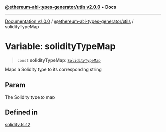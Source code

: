 [**@ethereum-abi-types-generator/utils v2.0.0**](../README.md) • **Docs**

***

[Documentation v2.0.0](../../../packages.md) / [@ethereum-abi-types-generator/utils](../README.md) / solidityTypeMap

# Variable: solidityTypeMap

> `const` **solidityTypeMap**: [`SolidityTypeMap`](../../types/type-aliases/SolidityTypeMap.md)

Maps a Solidity type to its corresponding string

## Param

The Solidity type to map

## Defined in

[solidity.ts:12](https://github.com/niZmosis/ethereum-abi-types-generator/blob/34014c6ac1a58a7622fbd21e7421270aae38bf36/packages/utils/src/solidity.ts#L12)
